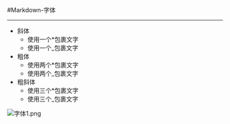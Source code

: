#Markdown-字体
***
+ 斜体  
    + 使用一个*包裹文字  
    + 使用一个_包裹文字  
+ 粗体  
    + 使用两个*包裹文字  
    + 使用两个_包裹文字  
+ 粗斜体  
    + 使用三个*包裹文字  
    + 使用三个_包裹文字  

![字体1.png](https://github.com/520171/note/blob/master/Markdown/imgs/字体1.png)
